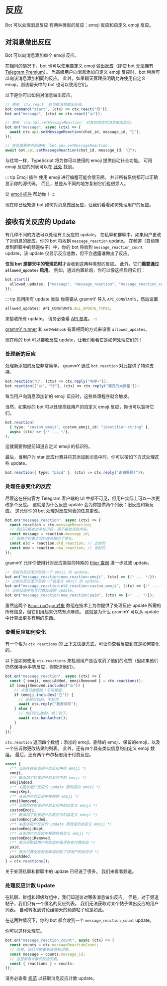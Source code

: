 # 反应

Bot 可以处理消息反应
有两种类型的反应：emoji 反应和自定义 emoji 反应。

## 对消息做出反应

Bot 可以向消息添加单个 emoji 反应。

在相同的情况下，bot 也可以使用自定义 emoji 做出反应（即使 bot 无法拥有 [Telegram Premium](https://telegram.org/faq_premium?setln=en)）。
当高级用户向消息添加自定义 emoji 反应时，bot 稍后可以向该消息添加相同的反应。
此外，如果聊天管理员明确允许使用自定义 emoji，则该聊天中的 bot 也可以使用它们。

以下是你可以如何对消息做出反应。

```ts
// 使用 `ctx.react` 对当前消息做出反应。
bot.command("start", (ctx) => ctx.react("😍"));
bot.on("message", (ctx) => ctx.react("👍"));

// 使用 `ctx.api.setMessageReaction` 对其他地方的消息做出反应。
bot.on("message", async (ctx) => {
  await ctx.api.setMessageReaction(chat_id, message_id, "🎉");
});

// 在处理程序外的使用 `bot.api.setMessageReaction`。
await bot.api.setMessageReaction(chat_id, message_id, "💯");
```

与往常一样，TypeScript 将为你可以使用的 emoji 提供自动补全功能。
可用 emoji 反应的列表可以在 [此处](https://core.telegram.org/bots/api#reactiontypeemoji) 找到。

::: tip Emoji 插件
使用 emoji 进行编程可能会很丑陋。
并非所有系统都可以正确显示你的源代码。
而且，总是从不同的地方复制它们也很烦人。

让 [emoji 插件](../plugins/emoji#有用的反应数据) 帮助你！
:::

现在你已经知道 bot 如何对消息做出反应，让我们看看如何处理用户的反应。

## 接收有关反应的 Update

有几种不同的方法可以处理有关反应的 update。
在私聊和群聊中，如果用户更改了对消息的反应，你的 bot 将收到 `message_reaction` update。
在频道（自动转发到群聊中的频道帖子）中，你的 bot 将收到 `message_reaction_count` update，该 update 仅显示反应总数，但不会透露谁做出了反应。

**仅当 bot 是聊天中的管理员时**才会收到这两种类型的反应。
此外，它们**需要通过 `allowed_updates` 启用**。
例如，通过内置轮询，你可以像这样启用它们：

```ts
bot.start({
  allowed_updates: ["message", "message_reaction", "message_reaction_count"],
});
```

::: tip 启用所有 update 类型
你需要从 grammY 导入 `API_CONSTANTS`，然后设置

```ts
allowed_updates: API_CONSTANTS.ALL_UPDATE_TYPES;
```

来接收所有 update。
请务必查看 [API 参考](/ref/core/apiconstants#all-update-types)。
:::

[grammY runner](../plugins/runner#高级选项) 和 `setWebhook` 有着相同的方式来设置 `allowed_updates`。

现在你的 bot 可以接收反应 update，让我们看看它是如何处理它们的！

### 处理新的反应

处理新添加的反应非常简单。
grammY 通过 `bot.reaction` 对此提供了特殊支持。

```ts
bot.reaction("🎉", (ctx) => ctx.reply("呜呼~"));
bot.reaction(["👍", "👎"], (ctx) => ctx.reply("漂亮的大拇指"));
```

每当用户向消息添加新的 emoji 反应时，这些处理程序就会触发。

当然，如果你的 bot 可以处理高级用户的自定义 emoji 反应，你也可以监听它们。

```ts
bot.reaction(
  { type: "custom_emoji", custom_emoji_id: "identifier-string" },
  async (ctx) => {/* ... */},
);
```

这就需要你提前知道自定义 emoji 的标识符。

最后，当用户为 star 反应付费并将其添加到消息中时，你可以按如下方式处理这些 update。

```ts
bot.reaction({ type: "paid" }, (ctx) => ctx.reply("谢谢惠顾!"));
```

### 处理任意变化的反应

尽管这在任何官方 Telegram 客户端的 UI 中都不可见，但用户实际上可以一次更改多个反应。
这就是为什么反应 update 会为你提供两个列表：旧反应和新反应。
这允许你的 bot 处理对反应列表的任意更改。

```ts
bot.on("message_reaction", async (ctx) => {
  const reaction = ctx.messageReaction;
  // 我们只接收消息标识符，而不接收消息内容。
  const message = reaction.message_id;
  // 这两个列表之间的差异展示了变化。
  const old = reaction.old_reaction; // 之前的
  const now = reaction.new_reaction; // 当前的
});
```

grammY 允许你使用针对反应类型的特殊的 [filter 查询](./filter-queries) 进一步过滤 update。

```ts
// 当前的反应至少包含一个 emoji 的 update。
bot.on("message_reaction:new_reaction:emoji", (ctx) => {/* ... */});
// 之前的反应至少包含一个自定义 emoji 的 update。
bot.on("message_reaction:old_reaction:custom_emoji", (ctx) => {/* ... */});
// 当前反应中包含付费反应的 update。
bot.on("message_reaction:new_reaction:paid", (ctx) => {/* ... */});
```

虽然这两个 [`ReactionType` 对象](https://core.telegram.org/bots/api#reactiontype) 数组在技术上为你提供了处理反应 update 所需的所有信息，但它们用起来仍然有点麻烦。
这就是为什么 grammY 可以从 update 中计算出更多有用的东西。

### 查看反应如何变化

有一个名为 `ctx.reactions` 的 [上下文快捷方式](./context#快捷方式)，可让你查看反应到底是如何变化的。

以下是如何使用 `ctx.reactions` 来检测用户是否取消了他们的点赞（但如果他们仍然保持ok手势反应，则原谅他们）。

```ts
bot.on("message_reaction", async (ctx) => {
  const { emoji, emojiAdded, emojiRemoved } = ctx.reactions();
  if (emojiRemoved.includes("👍")) {
    // 点赞已被删除！不可接受。
    if (emoji.includes("👌")) {
      // 还是可以的，不处罚
      await ctx.reply("我原谅你");
    } else {
      // 他们怎么敢的，给丫封了。
      await ctx.banAuthor();
    }
  }
});
```

`ctx.reaction` 返回四个数组：添加的 emoji、删除的 emoji、保留的emoji，以及一个告诉你更改结果的列表。
此外，还有四个具有类似信息的自定义 emoji 数组。
最后，还有两个布尔标志用于付费反应。

```ts
const {
  /** 当前存在在该用户的反应中的 emoji */
  emoji,
  /** 新添加了到该用户的反应中的 emoji */
  emojiAdded,
  /** 未因该用户反应的 update 而改变的 emoji */
  emojiKept,
  /** 从该用户的反应中移除的 emoji */
  emojiRemoved,
  /** 当前存在在该用户的反应中的自定义 emoji */
  customEmoji,
  /** 新添加了到该用户的反应中的自定义 emoji */
  customEmojiAdded,
  /** 未因该用户反应的 update 而改变的自定义 emoji */
  customEmojiKept,
  /** 从该用户的反应中移除的自定义 emoji */
  customEmojiRemoved,
  /** 表示目前该用户的反应中是否存在付费反应 */
  paid,
  /** 表示付费反应是否新添加到了该用户的反应中 */
  paidAdded,
} = ctx.reactions();
```

关于处理私聊和群聊中的 update 已经说了很多。
我们来看看频道。

### 处理反应计数 Update

在私聊、群组和超级群组中，我们知道谁对哪条消息做出反应。
但是，对于频道帖子，我们只有一个匿名的反应列表。
我们无法获取对某个帖子做出反应的用户列表。
自动转发到讨论组聊天的频道帖子也是如此。

在这两种情况下，你的 bot 都会收到一个 `message_reaction_count` update。

你可以这样处理它。

```ts
bot.on("message_reaction_count", async (ctx) => {
  const counts = ctx.messageReactionCount;
  // 同样，我们只能看到消息标识符。
  const message = counts.message_id;
  // 这是带有计数的反应列表。
  const { reactions } = counts;
});
```

请务必查看 [规范](https://core.telegram.org/bots/api#messagereactioncountupdated) 以获取消息反应计数 update。
